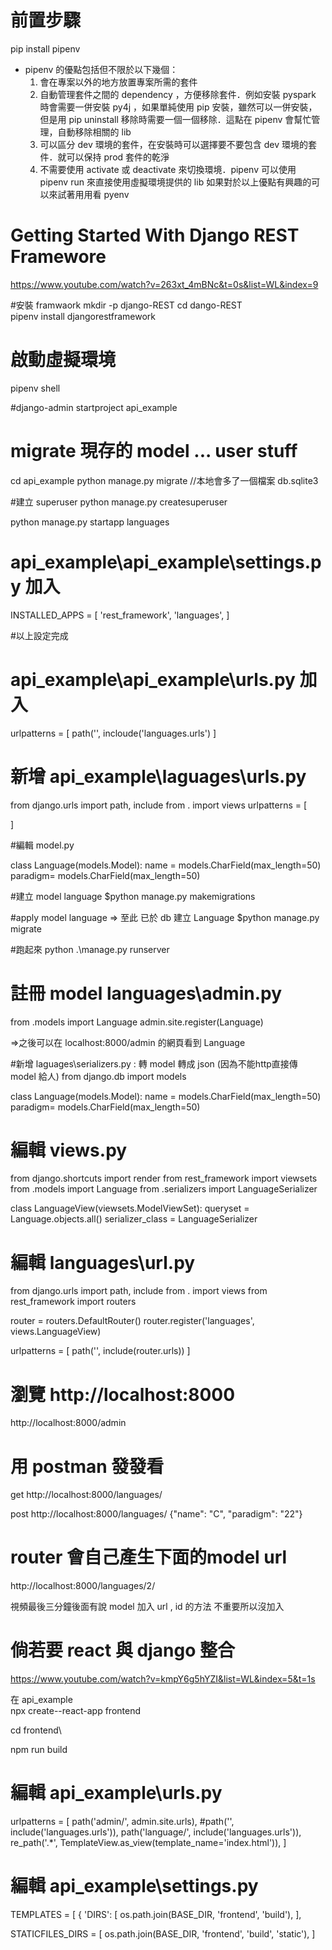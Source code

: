 
# 前置步驟
pip install pipenv
* pipenv 的優點包括但不限於以下幾個：
	1. 會在專案以外的地方放置專案所需的套件
	2. 自動管理套件之間的 dependency ，方便移除套件．例如安裝 pyspark 時會需要一併安裝 py4j ，如果單純使用 pip 安裝，雖然可以一併安裝，但是用 pip uninstall 移除時需要一個一個移除．這點在 pipenv 會幫忙管理，自動移除相關的 lib
	3. 可以區分 dev 環境的套件，在安裝時可以選擇要不要包含 dev 環境的套件．就可以保持 prod 套件的乾淨
	4. 不需要使用 activate 或 deactivate 來切換環境．pipenv 可以使用 pipenv run 來直接使用虛擬環境提供的 lib
	如果對於以上優點有興趣的可以來試著用用看 pyenv

# Getting Started With Django REST Framewore
https://www.youtube.com/watch?v=263xt_4mBNc&t=0s&list=WL&index=9

#安裝 framwaork
mkdir -p django-REST
cd dango-REST\
pipenv install djangorestframework

# 啟動虛擬環境
pipenv shell

#django-admin startproject api_example



# migrate 現存的 model ... user stuff
cd api_example
python manage.py migrate	//本地會多了一個檔案 db.sqlite3 

#建立 superuser
python manage.py createsuperuser

python manage.py startapp languages


#  api_example\api_example\settings.py 加入
INSTALLED_APPS = [
	'rest_framework',
	'languages',
]

#以上設定完成

#  api_example\api_example\urls.py 加入
urlpatterns = [
	path('', incloude('languages.urls')
]

# 新增 api_example\laguages\urls.py 
from django.urls import path, include 
from . import views
urlpatterns = [
    
]

#編輯 model.py

class Language(models.Model):
	name = models.CharField(max_length=50)
	paradigm= models.CharField(max_length=50)

#建立 model language
$python manage.py makemigrations

#apply model language => 至此 已於 db 建立 Language
$python manage.py migrate

#跑起來
python .\manage.py runserver

# 註冊 model languages\admin.py  
from .models import Language
admin.site.register(Language) 

=>之後可以在  localhost:8000/admin 的網頁看到 Language

#新增 laguages\serializers.py  : 轉 model  轉成 json (因為不能http直接傳 model 給人)
from django.db import models

class Language(models.Model):
	name = models.CharField(max_length=50)
	paradigm= models.CharField(max_length=50)


# 編輯 views.py
from django.shortcuts import render
from rest_framework import viewsets
from .models import Language
from .serializers import LanguageSerializer

class LanguageView(viewsets.ModelViewSet): 
	queryset = Language.objects.all()
	serializer_class = LanguageSerializer

 
# 編輯 languages\url.py
from django.urls import path, include
from . import views
from rest_framework import routers

router = routers.DefaultRouter()
router.register('languages', views.LanguageView)

urlpatterns = [
   path('', include(router.urls))
]

# 瀏覽 http://localhost:8000
http://localhost:8000/admin

# 用 postman 發發看
get http://localhost:8000/languages/

post http://localhost:8000/languages/
{"name": "C", "paradigm": "22"}

# router 會自己產生下面的model url 
http://localhost:8000/languages/2/

視頻最後三分鐘後面有說 model  加入 url , id 的方法 不重要所以沒加入


# 倘若要 react 與 django 整合


https://www.youtube.com/watch?v=kmpY6g5hYZI&list=WL&index=5&t=1s

在 api_example\
npx create--react-app frontend

cd frontend\

npm run build


# 編輯 api_example\urls.py
urlpatterns = [
    path('admin/', admin.site.urls),
    #path('', include('languages.urls')),
    path('language/', include('languages.urls')),
    re_path('.*', TemplateView.as_view(template_name='index.html')),
]



# 編輯 api_example\settings.py

TEMPLATES = [
    {
        'DIRS': [
            os.path.join(BASE_DIR, 'frontend', 'build'),
        ],

STATICFILES_DIRS = [
    os.path.join(BASE_DIR, 'frontend', 'build', 'static'),
]

